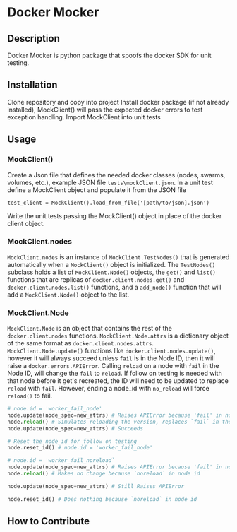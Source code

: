 # Docker Mocker


## Description
Docker Mocker is python package that spoofs the docker SDK for unit testing. 


## Installation
Clone repository and copy into project
Install docker package (if not already installed), MockClient() will pass the expected docker errors to test exception handling.
Import MockClient into unit tests


## Usage

### MockClient()
Create a Json file that defines the needed docker classes (nodes, swarms, volumes, etc.), example JSON file `tests\mockClient.json`. In a unit test define a MockClient object and populate it from the JSON file 
```
test_client = MockClient().load_from_file('[path/to/json].json')
```
Write the unit tests passing the MockClient() object in place of the docker client object.

### MockClient.nodes
`MockClient.nodes` is an instance of `MockClient.TestNodes()` that is generated automatically when a `MockClient()` object is initialized. The `TestNodes()` subclass holds a list of `MockClient.Node()` objects, the `get()` and `list()` functions that are replicas of `docker.client.nodes.get()` and `docker.client.nodes.list()` functions, and a `add_node()` function that will add a `MockClient.Node()` object to the list. 

### MockClient.Node
`MockClient.Node` is an object that contains the rest of the `docker.client.nodes` functions. `MockClient.Node.attrs` is a dictionary object of the same format as `docker.client.nodes.attrs`. `MockClient.Node.update()` functions like `docker.client.nodes.update()`, however it will always succeed unless `fail` is in the Node ID, then it will raise a `docker.errors.APIError`. Calling `reload` on a node with `fail` in the Node ID, will change the `fail` to `reload`. If follow on testing is needed with that node before it get's recreated, the ID will need to be updated to replace `reload` with `fail`. However, ending a node_id with `no_reload` will force `reload()` to fail.

```python
# node.id = 'worker_fail_node'
node.update(node_spec=new_attrs) # Raises APIError because 'fail' in node id
node.reload() # Simulates reloading the version, replaces `fail` in the node id with `reload` node.id = 'worker_reload_node'
node.update(node_spec=new_attrs) # Succeeds

# Reset the node_id for follow on testing
node.reset_id() # node.id = 'worker_fail_node'

# node.id = 'worker_fail_noreload`
node.update(node_spec=new_attrs) # Raises APIError because 'fail' in node id
node.reload() # Makes no change because `noreload` in node id

node.update(node_spec=new_attrs) # Still Raises APIError

node.reset_id() # Does nothing because `noreload` in node id

```



## How to Contribute